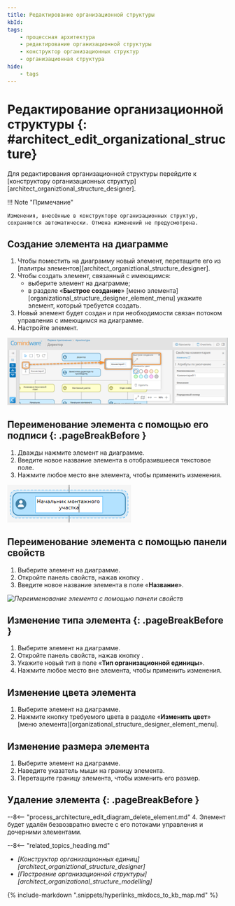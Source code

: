 ```yaml
---
title: Редактирование организационной структуры
kbId: 
tags:
    - процессная архитектура
    - редактирование организационной структуры
    - конструктор организационных структур
    - организационная структура
hide:
    - tags
---
```


# Редактирование организационной структуры {: #architect_edit_organizational_structure}

Для редактирования организационной структуры перейдите к [конструктору организационных структур][architect_organiztional_structure_designer].

!!! Note "Примечание"

    Изменения, внесённые в конструкторе организационных структур, сохраняются автоматически. Отмена изменений не предусмотрена.

## Создание элемента на диаграмме

1. Чтобы поместить на диаграмму новый элемент, перетащите его из [палитры элементов][architect_organiztional_structure_designer].
2. Чтобы создать элемент, связанный с имеющимся:
    * выберите элемент на диаграмме;
    * в разделе «**Быстрое создание**» [меню элемента][organizational_structure_designer_element_menu] укажите элемент, который требуется создать.
3. Новый элемент будет создан и при необходимости связан потоком управления с имеющимся на диаграмме.
4. Настройте элемент.

_![Создание элемента на диаграмме организационной структуры](img/organizational_structure_edit_create_element.png)_

## Переименование элемента с помощью его подписи {: .pageBreakBefore }

1. Дважды нажмите элемент на диаграмме.
2. Введите новое название элемента в отобразившееся текстовое поле.
3. Нажмите любое место вне элемента, чтобы применить изменения.

_![Переименование элемента на диаграмме организационной структуры](img/organizational_structure_edit_element_rename_diagram.png)_

## Переименование элемента с помощью панели свойств

1. Выберите элемент на диаграмме.
2. Откройте панель свойств, нажав кнопку <i class="fa-light  fa-sidebar-flip"></i>.
3. Введите новое название элемента в поле «**Название**».

_![Переименование элемента с помощью панели свойств](organizational_structure_edit_element_rename_in_properties.png)_

## Изменение типа элемента {: .pageBreakBefore }

1. Выберите элемент на диаграмме.
2. Откройте панель свойств, нажав кнопку <i class="fa-light  fa-sidebar-flip"></i>.
3. Укажите новый тип в поле «**Тип организационной единицы**».
4. Нажмите любое место вне элемента, чтобы применить изменения.

## Изменение цвета элемента

1. Выберите элемент на диаграмме.
2. Нажмите кнопку требуемого цвета в разделе «**Изменить цвет**» [меню элемента][organizational_structure_designer_element_menu].

## Изменение размера элемента

1. Выберите элемент на диаграмме.
2. Наведите указатель мыши на границу элемента.
3. Перетащите границу элемента, чтобы изменить его размер.

## Удаление элемента {: .pageBreakBefore }

--8<-- "process_architecture_edit_diagram_delete_element.md"
4. Элемент будет удалён безвозвратно вместе с его потоками управления и дочерними элементами.

<div class="relatedTopics" markdown="block">

--8<-- "related_topics_heading.md"

- _[Конструктор организационных единиц][architect_organiztional_structure_designer]_
- _[Построение организационной структуры][architect_organizational_structure_modelling]_

</div>

{% include-markdown ".snippets/hyperlinks_mkdocs_to_kb_map.md" %}
